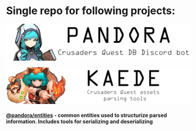 # Single repo for following projects:

<div align="center">
	<a href="https://github.com/cq-pandora/projects/tree/master/services/bot">
		<p>
			<img src="https://raw.githubusercontent.com/cq-pandora/projects/master/services/bot/assets/pandora_banner.png" title="Pandora" />
		</p>
	</a>
	<a href="https://github.com/cq-pandora/projects/tree/master/services/parser">
		<p>
			<img src="https://raw.githubusercontent.com/cq-pandora/projects/master/services/parser/assets/kaede_banner.png" title="Kaede" />
		</p>
	</a>
</div>

#### [@pandora/entities](https://github.com/cq-pandora/projects/tree/master/shared/entities) - common entities used to structurize parsed information. Includes tools for serializing and deserializing
